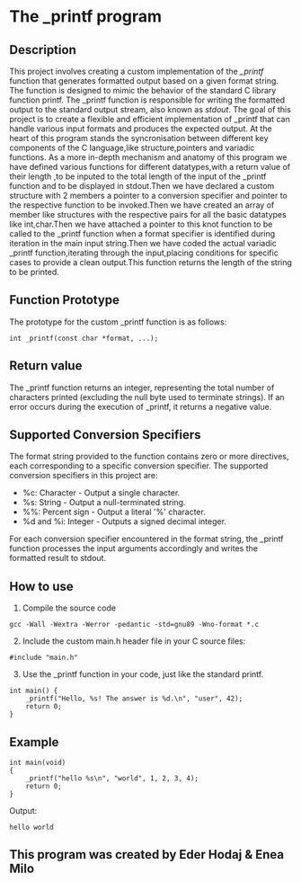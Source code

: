 # The _printf program 

## Description

This project involves creating a custom implementation of the *_printf* function that generates formatted output based on a given format string. The function is designed to mimic the behavior of the standard C library function printf. The _printf function is responsible for writing the formatted output to the standard output stream, also known as *stdout*.
The goal of this project is to create a flexible and efficient implementation of _printf that can handle various input formats and produces the expected output. At the heart of this program stands the syncronisation between different key components of the C language,like structure,pointers and variadic functions.
As a more in-depth mechanism and anatomy of this program we have defined various functions for different datatypes,with a return value of their length ,to be inputed to the total length of the input of the _printf function and to be displayed in stdout.Then we have declared a custom structure with 2 members a pointer to a conversion specifier and pointer to the respective function to be invoked.Then we have created an array of member like structures with the respective pairs for all the basic datatypes like int,char.Then we have attached a pointer to this knot function to be called to the _printf function when a format specifier is identified during iteration in the main input string.Then we have coded the actual variadic _printf function,iterating through the input,placing conditions for specific cases to provide a clean output.This function returns the length of the string to be printed.  

## Function Prototype
The prototype for the custom _printf function is as follows:
```
int _printf(const char *format, ...);
```

## Return value
The _printf function returns an integer, representing the total number of characters printed (excluding the null byte used to terminate strings). If an error occurs during the execution of _printf, it returns a negative value.

## Supported Conversion Specifiers

 The format string provided to the function contains zero or more directives, each corresponding to a specific conversion specifier. The supported conversion specifiers in this project are:

* %c: Character - Output a single character.
* %s: String - Output a null-terminated string.
* %%: Percent sign - Output a literal '%' character.
* %d and %i: Integer - Outputs a signed decimal integer.

For each conversion specifier encountered in the format string, the _printf function processes the input arguments accordingly and writes the formatted result to stdout. 

## How to use
1. Compile the source code
```
gcc -Wall -Wextra -Werror -pedantic -std=gnu89 -Wno-format *.c
```
2. Include the custom main.h header file in your C source files:
```
#include "main.h"
```
3. Use the _printf function in your code, just like the standard printf.
```
int main() {
    _printf("Hello, %s! The answer is %d.\n", "user", 42);
    return 0;
}
```
## Example
```
int main(void)
{
	_printf("hello %s\n", "world", 1, 2, 3, 4);
    return 0;
}
```
Output:
```
hello world

```

## This program was created by Eder Hodaj & Enea Milo 
